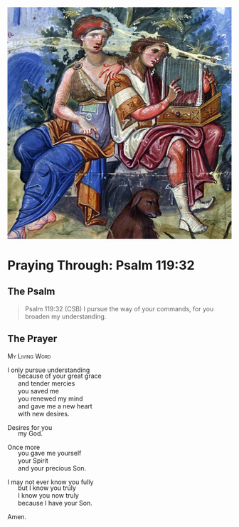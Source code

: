 <img class="intro-right" src="../images/art-paris-psalter.jpg">

<style>
  li {list-style-type: none;}
  p + ul {
    margin-top: -18px;
}
</style>

# Praying Through: Psalm 119:32

## The Psalm

>Psalm 119:32 (CSB) I pursue the way of your commands, for you broaden my understanding. 

## The Prayer

<div style="font-variant: small-caps;">
My Living Word
</div>

I only pursue understanding
* because of your great grace
* and tender mercies
* you saved me
* you renewed my mind
* and gave me a new heart
* with new desires.

Desires for you
* my God.

Once more
* you gave me yourself
* your Spirit
* and your precious Son.

I may not ever know you fully
* but I know you truly
* I know you now truly
* because I have your Son.

Amen.
